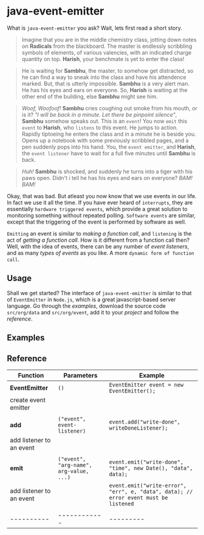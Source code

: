 # java-event-emitter

What is `java-event-emitter` you ask? Wait, lets first read a short story.

> Imagine that you are in the middle chemistry class, jotting down notes on **Radicals** from the
> blackboard. The master is endlessly scribbling symbols of elements, of various valencies, with
> an indicated charge quantity on top. **Harish**, your benchmate is yet to enter the class!

> He is waiting for **Sambhu**, the master, to somehow get distracted, so he can find a way to sneak
> into the class and have his attendence marked. But, that is utterly impossible. **Sambhu** is a
> very alert man. He has his eyes and ears on everyone. So, **Harish** is waiting at the other end of
> the building, else **Sambhu** might see him.

> *Woof, Woofoof!* **Sambhu** cries coughing out smoke from his mouth, or is it? *"I will be back
> in a minute. Let there be pinpoint silence"*, **Sambhu** somehow speaks out. This is an `event`!
> You now `emit` this `event` to **Harish**, who `listens` to this event. He jumps to action.
> Rapidly tiptoeing he enters the class and in a minute he is beside you. Opens up a notebook with
> some previously scribbled pages, and a pen suddenly pops into his hand. You, the `event emitter`,
> and **Harish**, the `event listener` have to wait for a full five minutes until **Sambhu** is back.

> *Huh!* **Sambhu** is shocked, and suddenly he turns into a tiger with his paws open. Didn't i tell he has
> his eyes and ears on everyone? *BAM! BAM!*

Okay, that was bad. But atleast you now know that we use events in our life. In fact we use it
all the time. If you have ever heard of `interrupts`, they are essentially `hardware triggered events`,
which provide a great solution to monitoring something without repeated polling. `Software events`
are similar, except that the triggering of the event is performed by software as well.

`Emitting` an event is similar to *making a function call*, and `listening` is the act of
*getting a function call*. How is it different from a function call then? Well, with the idea
of events, there can be any number of *event listeners*, and as many *types of events* as you like.
A more `dynamic form of function call`.



## Usage

Shall we get started? The interface of `java-event-emitter` is similar to that of `EventEmitter`
in `Node.js`, which is a great javascript-based server language. Go through the *examples*,
download the source code `src/org/data` and `src/org/event`, add it to your *project* and
follow the *reference*.



## Examples



## Reference

| Function | Parameters | Example |
|----------|------------|---------|
| **EventEmitter** | `()` | `EventEmitter event = new EventEmitter();` |
| create event emitter | | |
| | | |
| **add** | `("event", event-listener)` | `event.add("write-done", writeDoneListener);` |
| add listener to an event | | |
| | | |
| **emit** | `("event", "arg-name", arg-value, ...)` | `event.emit("write-done", "time", new Date(), "data", data);` |
| add listener to an event | | `event.emit("write-error", "err", e, "data", data); // error event must be listened` |
| | | |
|----------|------------|---------|

